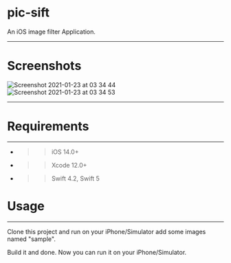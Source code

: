 # pic-sift

An iOS image filter Application. 
********************************
# Screenshots

![Screenshot 2021-01-23 at 03 34 44](https://user-images.githubusercontent.com/42433776/105553835-2d9adc80-5d2c-11eb-8d18-9d4c77377ca0.png)
![Screenshot 2021-01-23 at 03 34 53](https://user-images.githubusercontent.com/42433776/105553842-32f82700-5d2c-11eb-9e99-da0daffc1d11.png)

********************************

# Requirements
--------------

- >> iOS 14.0+
- >> Xcode 12.0+
- >> Swift 4.2, Swift 5

# Usage
-------

Clone this project and run on your iPhone/Simulator add some images named "sample".

Build it and done. Now you can run it on your iPhone/Simulator.
